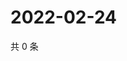 # 2022-02-24

共 0 条

<!-- BEGIN WEIBO -->
<!-- 最后更新时间 Thu Feb 24 2022 16:17:13 GMT+0800 (China Standard Time) -->

<!-- END WEIBO -->
